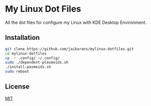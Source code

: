 # My Linux Dot Files

All the dot files for configure my Linux with KDE Desktop Environment.

## Installation

```bash
git clone https://github.com/jaikarans/mylinux-dotfiles.git
cd mylinux-dotfiles
cp -r .config/ ~/.config/
sudo ./dependent-plasmoids.sh
./install-pasmoids.sh
sudo reboot
```

## License
[MIT](https://choosealicense.com/licenses/mit/)
